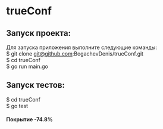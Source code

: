 # trueConf
## Запуск проекта:
Для запуска приложения выполните следующие команды:
<br>
$ git clone git@github.com:BogachevDenis/trueConf.git
<br>
$ cd trueConf
<br>
$ go run main.go
<br>
## Запуск тестов:
$ cd trueConf
<br>
$ go test
#### Покрытие -74.8%
